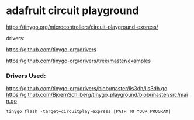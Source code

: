 

# adafruit circuit playground

https://tinygo.org/microcontrollers/circuit-playground-express/


drivers: 

https://github.com/tinygo-org/drivers

https://github.com/tinygo-org/drivers/tree/master/examples

### Drivers Used:

https://github.com/tinygo-org/drivers/blob/master/lis3dh/lis3dh.go
https://github.com/BjoernSchilberg/tinygo_playground/blob/master/src/main.go

`tinygo flash -target=circuitplay-express [PATH TO YOUR PROGRAM]`
